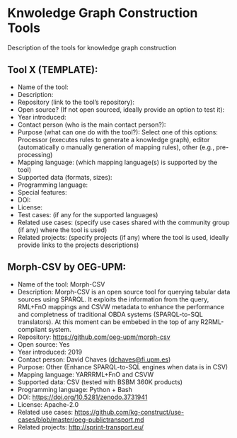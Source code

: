 # Knwoledge Graph Construction Tools
Description of the tools for knowledge graph construction

## Tool X (TEMPLATE):
- Name of the tool:
- Description:
- Repository (link to the tool’s repository):
- Open source? (If not open sourced, ideally provide an option to test it):
- Year introduced:
- Contact person (who is the main contact person?):
- Purpose (what can one do with the tool?): Select one of this options: Processor (executes rules to generate a knowledge graph), editor (automatically o manually generation of mapping rules), other (e.g., pre-processing)
- Mapping language: (which mapping language(s) is supported by the tool)
- Supported data (formats, sizes):
- Programming language:
- Special features:
- DOI:
- License:
- Test cases: (if any for the supported languages)
- Related use cases: (specify use cases shared with the community group (if any) where the tool is used)
- Related projects: (specify projects (if any) where the tool is used, ideally provide links to the projects descriptions)


## Morph-CSV by OEG-UPM:
- Name of the tool: Morph-CSV
- Description: Morph-CSV is an open source tool for querying tabular data sources using SPARQL. It exploits the information from the query, RML+FnO mappings and CSVW metadata to enhance the performance and completness of traditional OBDA systems (SPARQL-to-SQL translators). At this moment can be embebed in the top of any R2RML-compliant system.
- Repository: https://github.com/oeg-upm/morph-csv
- Open source: Yes
- Year introduced: 2019
- Contact person: David Chaves (dchaves@fi.upm.es)
- Purpose: Other (Enhance SPARQL-to-SQL engines when data is in CSV)
- Mapping language: YARRRML+FnO and CSVW
- Supported data: CSV (tested with BSBM 360K products)
- Programming language: Python + Bash
- DOI: https://doi.org/10.5281/zenodo.3731941
- License: Apache-2.0
- Related use cases: https://github.com/kg-construct/use-cases/blob/master/oeg-publictransport.md
- Related projects: http://sprint-transport.eu/
